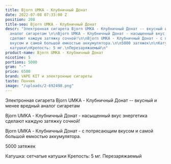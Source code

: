 ```yaml
---
title: Bjorn UMKA - Клубничный Донат
date: 2022-07-08 07:33:00 Z
position: 208
title-seo: Bjorn UMKA - Клубничный Донат
descr: "Электронная сигарета Bjorn UMKA - Клубничный Донат -- вкусный и менее вредный
  аналог сигаретам \n\nBjorn UMKA - Клубничный Донат - насыщенный вкус энергетика
  сделают каждую затяжку сочной!\n\nBjorn UMKA - Клубничный Донат - с потрясающим
  вкусом и самой большой емкостью аккумулятора.\n\n5000 затяжек\n\nКатушка: сетчатые
  катушки\nКрепость: 5 мг.\nПерезаряжаемый\n"
product-name: Bjorn UMKA - Клубничный Донат
nicotine: 5
portions: 5000
gram: "-"
price: 6500
brand: VAPE KIT и электронные сигареты
taste: Пончик
image: "/uploads/2-692498.png"
---
```


Электронная сигарета Bjorn UMKA - Клубничный Донат -- вкусный и менее вредный аналог сигаретам 

Bjorn UMKA - Клубничный Донат - насыщенный вкус энергетика сделают каждую затяжку сочной!

Bjorn UMKA - Клубничный Донат - с потрясающим вкусом и самой большой емкостью аккумулятора.

5000 затяжек

Катушка: сетчатые катушки
Крепость: 5 мг.
Перезаряжаемый
